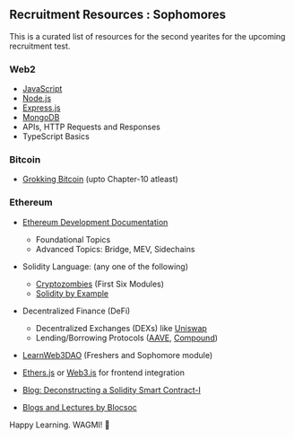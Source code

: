 
## Recruitment Resources : Sophomores

This is a curated list of resources for the second yearites for the upcoming recruitment test.

### Web2
* [JavaScript](https://www.w3schools.com/js/)
* [Node.js](https://www.w3schools.com/nodejs/default.asp)
* [Express.js](https://www.javatpoint.com/expressjs-tutorial)
* [MongoDB](https://www.w3schools.com/mongodb/)
* APIs, HTTP Requests and  Responses
* TypeScript Basics


### Bitcoin
* [Grokking Bitcoin](https://rosenbaum.se/book/) (upto Chapter-10 atleast)

### Ethereum
* [Ethereum Development Documentation](https://ethereum.org/en/developers/docs/)
    * Foundational Topics
    * Advanced Topics: Bridge, MEV, Sidechains
* Solidity Language: (any one of the following)
    * [Cryptozombies](https://cryptozombies.io/en/course/) (First Six Modules)
    * [Solidity by Example](https://solidity-by-example.org/)
* Decentralized Finance (DeFi)
    * Decentralized Exchanges (DEXs) like [Uniswap](https://uniswap.org/)
    * Lending/Borrowing Protocols ([AAVE](https://aave.com/), [Compound](https://compound.finance/))

* [LearnWeb3DAO](https://learnweb3.io/) (Freshers and Sophomore module)
* [Ethers.js](https://docs.ethers.org/v5/) or [Web3.js](https://web3js.readthedocs.io/en/v1.8.2/) for frontend integration
* [Blog: Deconstructing a Solidity Smart Contract-I](https://blog.openzeppelin.com/deconstructing-a-solidity-contract-part-i-introduction-832efd2d7737/)

* [Blogs and Lectures by Blocsoc](https://blocsoc.iitr.ac.in/resources)

Happy Learning. WAGMI! :rocket: 

